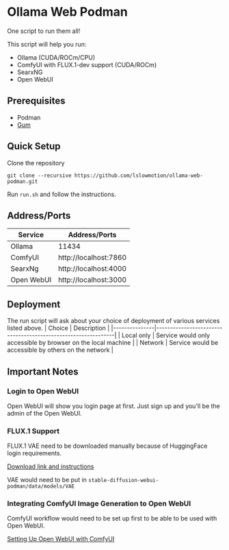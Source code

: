 # Ollama Web Podman

One script to run them all!

This script will help you run:
- Ollama (CUDA/ROCm/CPU)
- ComfyUI with FLUX.1-dev support (CUDA/ROCm)
- SearxNG
- Open WebUI

## Prerequisites
- Podman
- [Gum](https://github.com/charmbracelet/gum)

## Quick Setup
Clone the repository
```
git clone --recursive https://github.com/lslowmotion/ollama-web-podman.git
```
Run `run.sh` and follow the instructions.

## Address/Ports
| Service       | Address/Ports         |
|---------------|-----------------------|
| Ollama        | 11434                 |
| ComfyUI       | http://localhost:7860 |
| SearxNg       | http://localhost:4000 |
| Open WebUI    | http://localhost:3000 |

## Deployment
The run script will ask about your choice of deployment of various services listed above.
| Choice        | Description                                                   |
|---------------|---------------------------------------------------------------|
| Local only    | Service would only accessible by browser on the local machine |
| Network       | Service would be accessible by others on the network          |

## Important Notes
### Login to Open WebUI
Open WebUI will show you login page at first. Just sign up and you'll be the admin of the Open WebUI.

### FLUX.1 Support
FLUX.1 VAE need to be downloaded manually because of HuggingFace login requirements.

[Download link and instructions](https://github.com/lslowmotion/stable-diffusion-webui-podman?tab=readme-ov-file#flux1-gguf)

VAE would need to be put in `stable-diffusion-webui-podman/data/models/VAE`

### Integrating ComfyUI Image Generation to Open WebUI
ComfyUI workflow would need to be set up first to be able to be used with Open WebUI.

[Setting Up Open WebUI with ComfyUI](https://docs.openwebui.com/tutorial/images#setting-up-open-webui-with-comfyui)